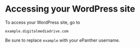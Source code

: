 # Accessing your WordPress site

To access your WordPress site, go to

    example.digitalmediadrive.com

Be sure to replace `example` with your ePanther username.
